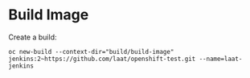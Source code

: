 # Build Image

Create a build:
```
oc new-build --context-dir="build/build-image" jenkins:2~https://github.com/laat/openshift-test.git --name=laat-jenkins
```
